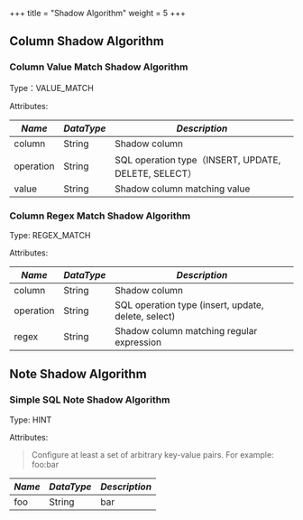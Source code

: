 +++
title = "Shadow Algorithm"
weight = 5
+++

## Column Shadow Algorithm

### Column Value Match Shadow Algorithm

Type：VALUE_MATCH

Attributes:

| *Name*      | *DataType* | *Description*  |
| -------------- | --------- | ------- |
| column         | String    | Shadow column |
| operation      | String    | SQL operation type（INSERT, UPDATE, DELETE, SELECT） |
| value          | String    | Shadow column matching value |

### Column Regex Match Shadow Algorithm

Type: REGEX_MATCH

Attributes:

| *Name*      | *DataType* | *Description*  |
| -------------- | --------- | ------- |
| column         | String    | Shadow column |
| operation      | String    | SQL operation type (insert, update, delete, select) |
| regex          | String    | Shadow column matching regular expression |

## Note Shadow Algorithm

### Simple SQL Note Shadow Algorithm

Type: HINT

Attributes:

> Configure at least a set of arbitrary key-value pairs. For example: foo:bar

| *Name*          | *DataType* | *Description*    |
| --------------  | ---------  | --------- |
| foo             | String     | bar       |
